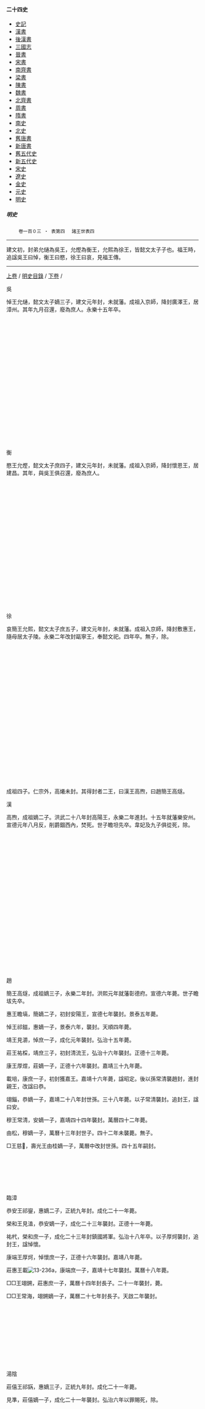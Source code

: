  



#### 二十四史

*   [史記](../a01/a01.md)
*   [漢書](../a02/a02.md)
*   [後漢書](../a03/a03.md)
*   [三國志](../a04/a04.md)
*   [晉書](../a05/a05.md)
*   [宋書](../a06/a06.md)
*   [南齊書](../a07/a07.md)
*   [梁書](../a08/a08.md)
*   [陳書](../a09/a09.md)
*   [魏書](../a10/a10.md)
*   [北齊書](../a11/a11.md)
*   [周書](../a12/a12.md)
*   [隋書](../a13/a13.md)
*   [南史](../a14/a14.md)
*   [北史](../a15/a15.md)
*   [舊唐書](../a16/a16.md)
*   [新唐書](../a17/a17.md)
*   [舊五代史](../a18/a18.md)
*   [新五代史](../a19/a19.md)
*   [宋史](../a20/a20.md)
*   [遼史](../a21/a21.md)
*   [金史](../a22/a22.md)
*   [元史](../a23/a23.md)
*   [明史](../a24/a24.md)				


##### 明史
　　	`卷一百０三 ‧ 表第四`　     `諸王世表四`      

* * *

建文初，封弟允熥為吳王，允熞為衡王，允熙為徐王，皆懿文太子子也。福王時，追諡吳王曰悼，衡王曰愍，徐王曰哀，見福王傳。

* * *

[上卷](102.md) / [明史目錄](a24.md) / [下卷](104.md) /  

吳

悼王允熥，懿文太子嫡三子，建文元年封，未就藩。成祖入京師，降封廣澤王，居漳州。其年九月召還，廢為庶人。永樂十五年卒。

&nbsp;

&nbsp;

&nbsp;

&nbsp;

&nbsp;

&nbsp;

&nbsp;

&nbsp;

&nbsp;

&nbsp;

&nbsp;

衡

愍王允熞，懿文太子庶四子，建文元年封，未就藩。成祖入京師，降封懷恩王，居建昌。其年，與吳王俱召還，廢為庶人。

&nbsp;

&nbsp;

&nbsp;

&nbsp;

&nbsp;

&nbsp;

&nbsp;

&nbsp;

&nbsp;

&nbsp;

&nbsp;

徐

哀簡王允熙，懿文太子庶五子，建文元年封，未就藩。成祖入京師，降封敷惠王，隨母居太子陵。永樂二年改封甌寧王，奉懿文祀。四年卒。無子，除。

&nbsp;

&nbsp;

&nbsp;

&nbsp;

&nbsp;

&nbsp;

&nbsp;

&nbsp;

&nbsp;

&nbsp;

&nbsp;

&nbsp;

成祖四子。仁宗外，高爔未封。其得封者二王，曰漢王高煦，曰趙簡王高燧。

漢

高煦，成祖嫡二子。洪武二十八年封高陽王，永樂二年進封。十五年就藩樂安州。宣德元年八月反，削爵錮西內，焚死。世子瞻坦先卒。韋妃及九子俱從死，除。

　

　

　

　

　

　

　

　

　

　

　

趙

簡王高燧，成祖嫡三子，永樂二年封。洪熙元年就藩彰德府。宣德六年薨。世子瞻坺先卒。

惠王瞻塙，簡嫡二子，初封安陽王，宣德七年襲封。景泰五年薨。

悼王祁鎡，惠嫡一子，景泰六年，襲封。天順四年薨。

靖王見灂，悼庶一子，成化元年襲封。弘治十五年薨。

莊王祐棌，靖庶三子，初封清流王，弘治十六年襲封。正德十三年薨。

康王厚煜，莊嫡一子，正德十六年襲封。嘉靖三十九年薨。

載培，康庶一子，初封獲嘉王。嘉靖十六年薨，諡昭定。後以孫常清襲趙封，進封親王，改諡曰恭。

翊錙，恭嫡一子，嘉靖二十八年封世孫。三十八年薨。以子常清襲封。追封王，諡曰安。

穆王常清，安嫡一子，嘉靖四十四年襲封。萬曆四十二年薨。

由松，穆嫡一子，萬曆十三年封世子。四十二年未襲薨。無子。

□王慈𢣴，壽光王由桂嫡一子，萬曆中改封世孫。四十五年嗣封。

　

　

　

臨漳

恭安王祁鋆，惠嫡二子，正統九年封。成化二十一年薨。

榮和王見淔，恭安嫡一子，成化二十三年襲封。正德十一年薨。

祐杙，榮和庶一子，成化二十三年封鎮國將軍。弘治十八年卒。以子厚炣襲封，追封王，諡悼懷。

康端王厚炣，悼懷庶一子，正德十六年襲封。嘉靖八年薨。

莊惠王載![13-236a](../../imgs/fd136.gif)，康端庶一子，嘉靖十七年襲封。萬曆十八年薨。

□□王翊鎙，莊惠庶一子，萬曆十四年封長子。二十一年襲封，薨。

□□王常海，翊鎙嫡一子，萬曆二十七年封長子。天啟二年襲封。

　

　

　

　

　

湯陰

莊僖王祁𨧨，惠嫡三子，正統九年封。成化二十一年薨。

見準，莊僖嫡一子，成化二十一年襲封。弘治六年以罪賜死，除。

　

　

　

　

　

　

　

　

　

　

襄邑

恭定王祁鋥，惠嫡四子，正統九年封。成化元年薨。

懷簡王見滃，恭定嫡一子，成化四年襲封。十二年薨。無子。

　

　

　

　

　

　

　

　

　

　

榮惠王見沂，恭定庶二子，成化十三年進封。弘治六年薨。

昭和王祐櫸，榮惠庶一子，弘治七年襲封。正德十一年薨。

端順王厚燔，昭和庶一子，嘉靖三十八年襲封。萬曆十一年薨。子翊釤擅婚，例不准襲，除。

　

　

　

　

　

　

　

　

洛川

靖懿王祁鋹，惠嫡五子，正統十年封。成化十九年薨。

榮恪王見渥，靖懿嫡一子，成化二十年襲封。正德十二年薨。

康定王祐架，榮恪庶一子，嘉靖元年襲封。十九年薨。

厚焀，康定嫡一子，正德十四年封長子。嘉靖八年卒。以子載墝襲封。追封王，諡懷順。

恭簡王載墝，懷順嫡一子，嘉靖二十三年襲封。三十三年薨。

莊憲王翊鏴，恭簡嫡一子，嘉靖三十八年襲封。四十四年薨。

端惠王常渲，莊憲嫡一子，萬曆元年襲封。三十二年薨。

□□王由䂰，端惠嫡一子，萬曆二十一年封長子。三十六年襲封，薨。

□□王慈𤈑，由䂰嫡一子，天啟三年襲封。

　

　

　

南樂

安懿王祁鉷，惠嫡七子，天順元年封。弘治十六年薨。

榮僖王見瀾，安懿庶一子，正德十一年襲封。嘉靖元年薨。

宣靖王祐檟，榮僖庶一子，嘉靖四年襲封。十八年薨。

康順王厚![a2456](../../imgs/a2456.gif)，宣靖嫡一子，嘉靖二十二年襲封。萬曆八年薨。

恭恪王載墲，康順庶一子，萬曆十二年襲封。十三年薨。

□□王翊![14-3878](../../imgs/14-3878.gif)，恭恪庶一子，萬曆十六年襲封，薨。

□□王常汰，翊![14-3878](../../imgs/14-3878.gif)嫡一子，萬曆三十年封長子，旣而襲封。

　

　

　

　

　

平鄉

榮順王祁鏓，惠庶八子，天順元年封。成化十二年薨。

榮康王見洸，榮順庶一子，弘治元年襲封。嘉靖七年薨。

祐楸，榮康庶一子，正德三年封鎮國將軍。八年卒。以子厚燝襲封。追封王，諡僖穆。

恭和王厚燝，僖穆嫡一子，嘉靖十二年襲封。萬曆四年薨。

安莊王載坋，恭和庶一子，萬曆四年以鎮國將軍襲封。十一年罪革，半祿，子孫降封奉祀，除。

　

　

　

　

　

　

　

　

汝源

榮昭王見淇，悼庶二子，成化三年封。嘉靖八年薨。

祐桐，榮昭嫡一子，成化十九年封長子。嘉靖七年卒。以子厚焆襲封，追封王，諡懷和。

端僖王厚焆，懷和庶一子，嘉靖十年襲封。二十八年薨。

載𡑆，端僖嫡一子，未襲卒。無子，除。

　

　

　

　

　

　

　

　

昆陽

溫穆王見洽，悼庶三子，成化三年封。正德元年薨。無子，除。

　

　

　

　

　

　

　

　

　

　

　

　

廣安

端裕王祐枳，靖庶五子，弘治五年封。十五年薨。

溫懿王厚熽，端裕嫡一子，正德十年襲封。嘉靖三十五年薨。

康裕王載堂，溫懿嫡一子，嘉靖三十八年襲封。隆慶五年薨。

□□王翊鎀，康裕嫡一子，萬曆二年襲封。三十四年薨。

　

　

　

　

　

　

　

　

　

江寧

恭懿王厚煉，莊庶三子，正德十六年封。嘉靖四十一年薨。

莊惠王載墣，恭懿嫡一子，嘉靖四十四年襲封。萬曆九年薨。

□□王翊𨧆，莊惠庶一子，萬曆十二年襲封。二十八年薨。一子常淰，先卒。無嗣，除。

　

　

　

　

　

　

　

　

　

光山

康靖王厚煇，莊庶四子，嘉靖二年封。三十年薨。一子殀，除。

　

　

　

　

　

　

　

　

　

　

　

秀水

憲穆王厚炯，莊庶六子，嘉靖九年封。十九年薨。一子殀，除。

　

　

　

　

　

　

　

　

　

　

　

　

成皐

端穆王載垸，康庶四子，嘉靖十九年封。萬曆十二年薨。

翊錝，端穆庶一子，嘉靖三十六年封鎮國將軍。萬曆五年卒。以子常![a2457](../../imgs/a2457.gif)襲封，追封王，諡昭裕。

□□王常![a2457](../../imgs/a2457.gif)，昭裕庶一子，萬曆十五年襲封，薨。

□□王由朴，常![a2457](../../imgs/a2457.gif)嫡一子，萬曆二十九年封長子，旣而襲封，薨。

　

　

　

　

　

　

　

　

　

　

　

壽光

□□王由桂，穆庶七子，萬曆二十七年封。三十六年薨。後子慈𢣴嗣趙封，郡爵例不襲。

　

　

&nbsp;

仁宗十子。宣宗外，瞻垠未封。其得封者八王，曰鄭靖王瞻埈，曰越靖王瞻墉，曰襄憲王瞻墡，曰荊憲王瞻堈，曰淮靖王瞻墺，曰滕懷王瞻塏，曰梁莊王瞻垍，曰衞恭王瞻埏。

鄭

靖王瞻埈，仁宗庶二子，永樂二十二年封。宣德四年就藩鳳翔府。正統九年移懷慶府。成化二年薨。

簡王祁鍈，靖嫡一子，成化四年襲封。弘治八年薨。

見滋，簡嫡一子，成化七年封世子。十五年薨。以子祐枔襲封。追封王，諡曰僖。

康王祐枔，僖嫡一子，弘治十四年襲封。正德二年薨。無子，從弟祐檡立。

　

　

　

　

　

　

　

　

　

　

　

懿王祐檡，東垣端惠王嫡一子，初襲東垣王，正德四年嗣封。十六年薨。

恭王厚烷，懿嫡四子，嘉靖六年襲封。二十九年以諫帝真修，降庶人，發高牆。隆慶元年復爵，加祿四百石。萬曆十九年薨。

端清世子載堉，恭嫡一子，嘉靖二十五年封世子。萬曆三十三年讓爵載壐。詔載堉及子翊錫，准以世子、世孫祿終身。其子孫仍封東垣王，以接見𣹟之統。

　

　

　

　

　

　

　

　

　

　

　

□王載壐，恭再從弟庶人厚煒嫡一子，盟津王見濍曾孫也。以載堉讓爵，萬曆三十四年受封，薨。

□王翊鐘，載壐嫡一子，萬曆三十五年封世子，旣而襲封。崇禎十三年以罪賜死，除 。

　

　

　

　

　

　

新平

懷僖王祁銳，靖嫡二子，正統七年封。景泰七年薨。無子，除。

　

　

　

　

　

　

　

　

　

　

　

涇陽

安靖王祁銑，靖庶三子，正統八年封。弘治元年薨。

見溢，安靖嫡一子，弘治四年襲封。八年革爵。十六年卒。無子，除。

　

　

　

　

　

　

　

　

　

　

朝邑

榮簡王祁鎔，靖嫡四子，正統八年封。成化二十二年薨。無子，除。

　

　

　

　

　

　

　

　

　

　

　

　

盟津

見濍，簡庶三子，成化十年封。二十年，罪降庶人，發高牆。弘治元年釋回。四年卒。子孫俱庶人。

祐橏，見濍嫡一子。

厚煒，祐橏嫡一子。

載壐，嗣鄭封，見前。

　

　

　

　

　

　

　

　

東垣

端惠王見𣹟，簡庶四子，成化十年封。弘治十六年薨。

祐檡，嗣鄭封，見前。

榮昭王厚炯，懿庶二子，正德十二年仍准襲郡封。嘉靖三十八年薨。

康僖王載墽，榮昭嫡一子，嘉靖四十二年襲封。萬曆十一年薨。

恭懿王翊鎧，康僖□一子，萬曆中襲封，薨。

□□王常![a2458](../../imgs/a2458.gif)，恭懿嫡一子，萬曆二十五年以鎮國將軍改封長子。三十七年襲封。四十二年薨。

□□王由彬，常![a2458](../../imgs/a2458.gif)嫡一子，萬曆三十八年封長子。四十六年襲封。崇禎八年薨。世子載堉孫常潔立。

　

　

　

　

　

　

　

　

　

　

□□王常潔，端清次子翊鈦嫡一子，初封輔國將軍，以萬曆中詔仍封東垣。崇禎八年，值東垣王由彬薨，遂襲封。

　

　

　

　

　

　

河陽

懷簡王見溈，簡庶五子，成化十二年封。十五年薨。無子，除。

　

　

　

　

　

　

　

　

　

　

　

信陽

悼懷王見泿，簡庶七子，成化十七年封。十八年薨。無子，除。

　

　

　

　

　

　

　

　

　

　

　

宜章

懷順王見汌，簡庶八子，弘治元年封。十一年薨。無子，除。

　

　

　

　

　

　

　

　

　

　

　

繁昌

恭定王見![a2459](../../imgs/a2459.gif)，簡庶九子，弘治元年封。嘉靖十二年薨。

榮戾王祐㭶，恭定庶一子，嘉靖十六年襲封。隆慶六年薨。

端順王厚![a2467](../../imgs/a2467.gif)，榮戾庶一子，萬曆十二年襲封。二十七年薨。

□□王載墱，端順庶一子，萬曆二十四年襲封。

　

　

　

　

　

　

　

　

廬江

懿簡王見湳，簡庶十子，弘治三年封。嘉靖十六年薨。

榮繆王祐㭿，懿簡庶一子，嘉靖二十二年襲封。四十三年薨。

□□王厚灮，榮繆嫡一子，萬曆二年襲封，薨。

□□王載禋，厚灮嫡一子，萬曆中襲封。

　

　

　

　

　

　

　

　

丹陽

靖和王見淕，簡庶十一子，弘治四年封。正德十一年薨。無子，除。

　

　

　

　

　

　

　

　

　

　

　

真丘

榮隱王見渻，簡庶十二子，弘治十年封。正德十二年薨。無子，除。

　

　

　

　

　

　

　

　

　

　

　

　

　

　

德慶

恭惠王載堼，恭庶二子，嘉靖三十年封。萬曆十六年薨。

□□王翊𨨰，恭惠嫡一子，萬曆中襲封，薨。無子，除。

　

　

　

　

　

　

　

　

　

　

崇德

恭簡王載陞，恭庶四子，隆慶二年封。五年薨。無子，除。

　

　

　

　

　

　

越

靖王瞻墉，仁宗嫡三子，永樂二十二年封，建邸衢州府，未行。正統四年薨。無子，除。

　

　

　

　

　

　

　

　

　

　

　

襄

憲王瞻墡，仁宗嫡五子，永樂二十二年封。宣德四年就藩長沙府。正統元年移襄陽府。成化十四年薨。

定王祁鏞，憲嫡一子，成化十五年襲封。弘治元年薨。

簡王見淑，定庶一子，弘治二年襲封。三年薨。
　

懷王祐材，簡庶一子，弘治四年襲封。十七年薨。無子。

莊王厚熲，陽山王祐楬庶一子，初襲陽山王，嘉靖三十一年嗣封。追諡其祖見淓為恭王，父為惠王。四十五年薨。

靖王載堯，莊庶一子，初封安福王，隆慶三年襲封。萬曆二十三年薨。郡爵例不襲。

忠王翊銘，靖庶一子，萬曆二十九年襲封。崇禎十四年，張獻忠陷襄陽，遇害。

□王常澄，翊銘嫡二子，初封福清王，崇禎十七年進封。寄居九江府。

　

　

　

　

　

　

康王祐櫍，簡庶二子，初封光化王，正德三年進封。嘉靖二十九年薨。無子，從姪厚熲嗣。

　

　

　

　

　

　

　

　

　

寧鄉

莊憲王祁鐄，憲嫡二子，正統八年封。成化七年薨。無子，除。

　

　

　

　

　

　

　

　

　

　

　

棗陽

安穆王祁鉦，憲庶三子，正統八年封。成化十二年薨。

僖順王見沔，安穆庶一子，成化十六年襲封。弘治六年薨。

榮肅王祐楒，僖順嫡一子，弘治十六年襲封。嘉靖四年，革爵為庶人。十八年復爵。三十四年薨。

恭靖王厚爥，榮肅庶一子，嘉靖四十年襲封。萬曆二十一年薨。

載![a2468](../../imgs/a2468.gif)，恭靖庶一子，嘉靖四十三年封長子。萬曆二十一年卒。以子翊鋙襲封，追封王。諡

□□王翊鋙，載![a2468](../../imgs/a2468.gif)庶一子，萬曆二十六年襲封。二十九年，未婚，薨。除。

　

　

　

　

　

　

　

陽山

恭和王見淓，定庶二子，成化十六年封。正德十一年薨。

榮康王祐楬，恭和庶一子，嘉靖元年襲封。十四年薨。後子嗣襄封，郡爵例不襲。

　

　

　

　

　

　

　

　

　

　

鎮寧

恭靖王見瀷，定庶三子，弘治四年封。嘉靖元年薨。

安懿王祐檽，恭靖嫡一子，嘉靖五年襲封。萬曆四年薨。

恭懿王厚熧，安懿庶一子，萬曆九年襲封。二十三年薨。

□□王載埢，恭懿□一子，萬曆中襲封，薨。無子，除。

　

　

　

　

　

　

　

　

　

　

　

鄖城

□□王載![11-5972](../../imgs/fad82.gif)，莊庶二子，嘉靖四十四年封隆慶王。隆慶三年以同朝廷年號，改封，薨。

□□王翊鈴，載![11-5972](../../imgs/fad82.gif)□□子，萬曆中封長子。天啟六年襲封。

　

　

　

　

　

　

　

　

　

　

永城

□□王載圻，莊庶三子，嘉靖四十四年封。萬曆四年薨。無子，除。

　

　

　

　

　

　

　

　

　

　

　

　

蘭陽

□□王翊鎬，靖庶二子，萬曆三十一年封。

　

　

　

　

　

　

　

　

　

　

　

　

貴陽

□□王常法，翊銘庶三子，受封。崇禎十四年，獻賊陷襄陽，與襄王同遇害。

　

　

　

　

　

　

　

　

　

　

　

進賢

□□王常洤，翊銘庶四子，受封。

　

　

　

　

荊

憲王瞻堈，仁宗庶六子，永樂二十二年封。宣德四年就藩建昌府。正統十年移蘄州。景泰四年薨。

靖王祁鎬，憲嫡一子，景泰六年襲封。天順五年薨。

見瀟，靖嫡一子，天順八年襲封。弘治五年坐不法召至京，并其長子祐柄俱降為庶人，遷置武昌。姪祐橺立。

和王祐橺，都梁王見溥嫡一子，成化十九年襲都梁封。弘治七年進封。十七年薨。

端王厚烇，和嫡一子，正德二年襲封。嘉靖三十二年薨。

載墭，端庶一子，初封永定王，嘉靖二十九年薨。以子翊鉅襲荊封，追封王，諡曰莊。

恭王翊鉅，莊嫡一子，嘉靖三十二年以永定長子進封世孫。三十四年襲封。隆慶四年薨。世子常泠，罪降庶人。

敬王常𣵧，恭嫡二子，初封泰寧王，萬曆三年襲封。四年薨。無子。

　

　

　

　

　

　

　

　

　

　

　

康王常泴，恭嫡三子，萬曆三年封安城王。七年進封。二十五年薨。

定王由樊，康嫡二子，萬曆十七年封世子。三十八年襲封。天啟二年薨。

□王慈煙，由樊嫡一子，萬曆四十年封世子。天啟六年襲封。崇禎十五年薨。

　

　

　

都昌

惠靖王祁鑑，憲嫡二子，正統八年封。成化十三年薨。

懷順王見潭，惠靖庶子，成化十六年襲封。十九年薨。

悼僖王祐㮧，懷順嫡一子，弘治九年襲封。十一年薨。

□□王厚熙，悼僖嫡一子，正統五年襲封。嘉靖八年薨。

□□王載塎，厚熙嫡一子，嘉靖中襲封，薨。

翊鏵，載塎嫡一子，封長子，先卒。無子，除。

　

　

　

　

　

　

　

都梁

悼惠王見溥，靖嫡二子，成化二年封。十三年薨。後子祐橺襲荊封，郡爵例不襲。

　

　

　

　

　

　

　

　

　

　

　

樊山

溫懿王見澋，靖庶三子，成化三年封。正德元年薨。

莊和王祐構，溫懿嫡一子，正德四年襲封。嘉靖七年薨。

恭恪王厚焌，莊和庶一子，嘉靖十一年襲封。三十年薨。

□□王載坅，恭恪庶一子，嘉靖三十六年襲封。萬曆二十五年薨。

□□王翊![14-4723](../../imgs/fc939.gif)，載坅庶一子，萬曆十三年封長子。二十八年襲封，薨。

□□王常滄，翊![14-4723](../../imgs/fc939.gif)嫡一子，萬曆三十三年封長子，旣而襲封。

　

　

　

　

　

　

　

　

富順

□□王厚焜，和庶二子，正德九年封。萬曆四年薨。

□□王載垬，厚焜庶一子，萬曆十年襲封。十二年薨。

□□王翊鍉，載垬庶一子，萬曆十六年襲封，薨。

□□王常湢，翊鍉庶一子，萬曆十八年封長孫。三十四年封長子。天啟三年襲封，薨。

□□王由檽，常湢嫡一子，萬曆三十四年封長孫。

　

　

　

　

　

　

　

永新

安莊王厚熿，和庶三子，正德十一年封。嘉靖三十七年薨。

恭懿王載壕，安莊嫡一子，嘉靖四十一年襲封。萬曆十一年薨。

翊鍵，恭懿嫡一子，嘉靖四十三年以輔國將軍改封長子。萬曆十三年未襲卒。

□□王常渭，翊鍵庶一子，萬曆十六年襲封，薨。

□□王由橒，常渭庶一子，萬曆三十四年封長子，旣而襲封。

　

　

　

　

　

　

　

　

　

德安

□□王翊鐯，莊嫡二子，嘉靖三十六年封。萬曆中薨。

□□王常𤀰，翊鐯庶一子，萬曆三十年襲封。

　

　

　

　

淮

靖王瞻墺，仁宗庶七子，永樂二十二年封。宣德四年就藩韶州府。正統元年移饒州府。十一年薨。

康王祁銓，靖嫡一子，正統十三年襲封。弘治十五年薨。

見濂，康嫡一子，成化十六年封世子。弘治六年薨。無子，姪祐棨嗣封。追封王，諡曰安。

定王祐棨，清江端裕王嫡一子，弘治十八年襲封。嘉靖三年薨。無子。

　

　

　

　

　

　

　

　

　

　

　

莊王祐楑，端裕庶二子，初封鎮國將軍，嘉靖四年進封。十六年薨。

憲王厚燾，莊嫡一子，嘉靖十八年襲封。四十二年薨。

恭王載坮，憲嫡一子，嘉靖四十五年襲封。萬曆五年薨。一子封郡王，未襲，薨。

　

　

　

　

　

　

　

　

　

　

　

順王載堅，憲嫡二子，初封建昌王，萬曆八年進封。二十三年薨。

□王翊鉅，順庶一子，萬曆二十三年封世子。二十六年襲封，薨。

□王常清，翊鉅嫡一子，萬曆四十四年封世子，旣而襲封。

　

　

　

　

　

鄱陽

懷僖王祁鑌，靖庶二子，正統九年封。十三年薨。無子，除。

　

　

　

　

　

　

　

　

　

　

　

永豐

恭和王祁鉞，靖庶三子，正統九年封。成化十一年薨。

懷順王見淨，恭和嫡一子，成化十三年襲封。弘治三年薨。

榮和王祐栶，懷順嫡一子，弘治八年襲封。嘉靖二十二年薨。

安僖王厚炢，榮和庶一子，嘉靖二十五年襲封。四十一年薨。

載址，安僖庶一子，嘉靖四十一年封長子。四十四年卒。

莊裕王翊鈠，載址庶一子，萬曆三年襲封。十五年薨。

□□王常𣿖，莊裕嫡一子，萬曆二十二年封長子。二十六年襲封，薨。

□□王由桐，常𣿖嫡一子，萬曆三十五年封長子，旣而襲封。

　

　

　

　

　

清江

端裕王見澱，康嫡二子，成化二十一年封。弘治十五年薨。後子祐棨嗣淮封，郡爵不再襲。

　

　

　

　

　

　

　

　

　

　

　

南康

莊惠王見湁，康嫡三子，弘治二年封。嘉靖二十四年薨。

祐柌，莊惠庶一子，初封鎮國將軍，嘉靖十八年卒。以子厚㷫襲封。追封王，諡榮僖。

安懿王厚㷫，榮僖嫡一子，嘉靖三十二年襲封。萬曆二十四年薨。

□□王載𧽧，安懿嫡一子，萬曆五年封長子。二十八年襲封，薨。

□□王翊䤩，載𧽧庶一子，萬曆三十一年封長子，旣而襲封。

　

　

　

　

　

　

　

德興

莊僖王見㴫，康庶四子，弘治三年封。正德十年薨。

恭簡王祐槤，莊僖嫡一子，正德十六年襲封。嘉靖二十六年薨。

端順王厚𤉹，恭簡庶一子，嘉靖三十年襲封。萬曆十八年薨。

□□王載堢，端順嫡一子，隆慶三年封長子。萬曆二十一年襲封，薨。

□□王翊鍊，載堢庶一子，萬曆二十三年封長子。天啟三年襲封。

　

　

　

　

　

　

　

順昌

恭懿王見![a2469](../../imgs/a2469.gif)，康嫡六子，弘治九年封。嘉靖二十二年薨。

□□王祐樅，恭懿庶一子，嘉靖二十五年襲封。四十五年薨。

□□王厚熍，祐樅庶一子，嘉靖四十四年以鎮國將軍改封長子。萬曆三年襲封。十八年 薨。

□□王載圭，厚熍庶一子，萬曆三十五年襲封。

　

　

　

　

　

　

　

　

崇安

榮穆王見洵，康庶七子，弘治九年封。嘉靖三年薨。

昭和王祐榦，榮穆嫡一子，嘉靖六年襲封。二十一年薨。一子殀，絕，除。

　

　

　

　

　

　

　

　

　

　

　

　

高安

恭僖王厚炅，莊嫡二子，嘉靖十九年封。四十五年薨。

端惠王載堾，恭僖庶一子，隆慶四年襲封。萬曆十五年薨。

□□王翊鋏，端惠嫡一子，萬曆十八年襲封，薨。

□□王常淇，翊鋏嫡一子，萬曆三十四年封長子，旣而襲封。

　

　

　

　

　

　

　

　

上饒

恭惠王厚熻，莊庶三子，嘉靖十九年封。萬曆十七年薨。

□□王載塙，恭惠嫡一子，隆慶四年封長子。萬曆二十年襲封，薨。

□□王翊![13-7c24](../../imgs/13-7c24.gif)，載塙嫡一子，萬曆三十五年封長子，旣而襲封。

　

　

　

　

　

　

　

　

　

吉安

肅簡王厚![12-6723](../../imgs/12-6723.gif)，莊庶四子，嘉靖二十二年封。四十二年薨。

□□王載堁，肅簡嫡一子，萬曆二十年襲封，薨。

□□王翊![14-294f](../../imgs/14-294f.gif)，載堁庶一子，萬曆四十三年封長子，旣而襲封。

　

　

　

　

　

　

　

　

　

廣信

順恭王厚![a2470](../../imgs/a2470.gif)，莊庶五子，嘉靖二十二年封。萬曆五年薨。

□□王載堡，順恭嫡一子，嘉靖四十一年封長子。萬曆三十五年襲封。四十三年薨。無子，除。

　

　

　

　

　

　

　

　

　

　

嘉興

□□王厚爖，莊庶七子，嘉靖二十五年封。萬曆三年薨。子載垌係擅婚之子，降封輔國將軍，郡爵除。

　

　

　

　

　

　

　

　

　

　

　

紹興

□□王厚爀，莊嫡八子，嘉靖二十五年封。萬曆二十一年薨。

載封，厚爀嫡一子，隆慶四年封長子。萬曆二十三年未襲卒。

□□王翊鉾，載封庶一子，萬曆十九年封長子。三十年襲封。四十一年薨。無子，除。

　

　

　

　

　

　

　

　

　

　

金華

□□王載塨，憲庶三子，嘉靖三十九年封，薨。

□□王翊銪，載塨庶一子，萬曆二十八年以鎮國將軍改封長子。三十七年襲封，薨。

□□王常㵑，翊銪嫡一子，萬曆三十九年封長子，旣而襲封。

　

　

　

　

　

　

　

　

　

華容

□□王載域，憲庶四子，嘉靖三十三年封。隆慶元年薨。無子，除。

　

　

　

　

　

　

　

　

　

　

　

　

榮昌

昭□王翊鏡，順庶□子，萬曆元年封。八年薨。無子，除。

　

　

　

　

　

滕

懷王瞻塏，仁宗庶八子，永樂二十二年封，建藩雲南。洪熙元年薨。無子，封除。

　

　

　

　

　

　

　

　

　

　

　

梁

莊王瞻垍，仁宗庶九子，永樂二十二年封。宣德四年就藩安陸州。正統六年薨。無子，封 除。

　

　

　

　

　

　

　

　

　

　

　

衞

恭王瞻埏，仁宗庶十子，永樂二十二年封，建藩懷慶府。正統三年薨。無子，封除。

　

　

　

　

　

　

　

　

　

　

　

    
